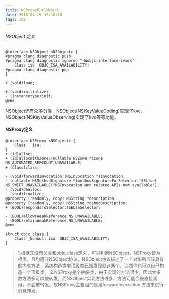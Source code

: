 ```yaml
---
title: NSProxy和NSObject
date: 2018-04-19 19:10:18
tags: iOS
---
```

###### NSObject 定义
``` objc
@interface NSObject <NSObject> {
#pragma clang diagnostic push
#pragma clang diagnostic ignored "-Wobjc-interface-ivars"
    Class isa  OBJC_ISA_AVAILABILITY;
#pragma clang diagnostic pop
}

+ (void)load;

+ (void)initialize;
- (instancetype)init;
@end
```
NSObject还有众多分类，NSObject(NSKeyValueCoding)实现了kvc，NSObject(NSKeyValueObserving)实现了kvo等等功能。
#### NSProxy定义
``` objc
@interface NSProxy <NSObject> {
    Class	isa;
}
+ (id)alloc;
+ (id)allocWithZone:(nullable NSZone *)zone NS_AUTOMATED_REFCOUNT_UNAVAILABLE;
+ (Class)class;

- (void)forwardInvocation:(NSInvocation *)invocation;
- (nullable NSMethodSignature *)methodSignatureForSelector:(SEL)sel NS_SWIFT_UNAVAILABLE("NSInvocation and related APIs not available");
- (void)dealloc;
- (void)finalize;
@property (readonly, copy) NSString *description;
@property (readonly, copy) NSString *debugDescription;
+ (BOOL)respondsToSelector:(SEL)aSelector;

- (BOOL)allowsWeakReference NS_UNAVAILABLE;
- (BOOL)retainWeakReference NS_UNAVAILABLE;
@end
```
``` objc
struct objc_class {
    Class _Nonnull isa  OBJC_ISA_AVAILABILITY;
}
```
>1.根据其没有父类和objc_class定义，可以判断NSObject，NSProxy皆为根类，且均遵守NSObject协议，NSObject协议描述了一个对象所应该具有的内省方法，系统构造类中顶级类已知发现就这两个，当然你也可以自己构造一个顶级类。
2.NSProxy是个抽象类，由于实现的方法很少，因此大多数方法多可以被转发，而NSObject实现方法过多，方法可能会被直接调用，不会被转发。故NSProxy主要目的是用forwardInvocation:方法来进行消息转发。
